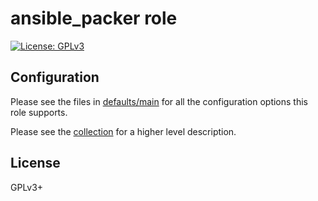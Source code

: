 # ansible_packer role

[![License: GPLv3](https://img.shields.io/badge/license-GPLv3-brightgreen.svg)](https://www.gnu.org/licenses/gpl-3.0)

## Configuration

Please see the files in [defaults/main](defaults/main) for all the
configuration options this role supports.

Please see the [collection](../../../../) for a higher level
description.

## License

GPLv3+

